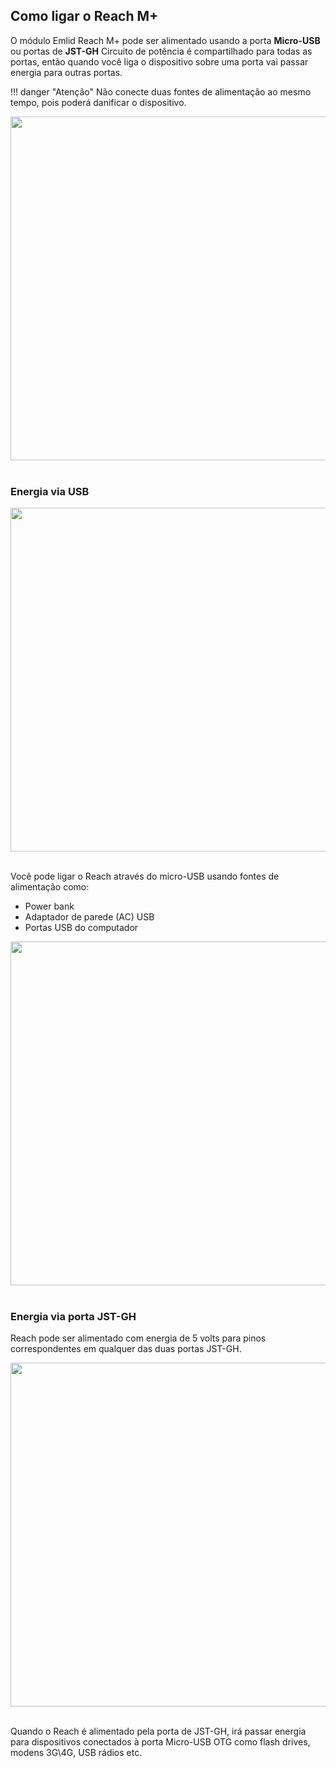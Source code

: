 ## Como ligar o Reach M+

O módulo Emlid Reach M+ pode ser alimentado usando a porta **Micro-USB** ou portas de **JST-GH** Circuito de potência é compartilhado para todas as portas, então quando você liga o dispositivo sobre uma porta vai passar energia para outras portas.

!!! danger "Atenção"
    Não conecte duas fontes de alimentação ao mesmo tempo, pois poderá danificar o dispositivo.

<div style="text-align: center;"><img src="../img/reachm-plus/power-supply/wrong-power-supply.png" style="width: 550px;"></div><br>

### Energia via USB

<div style="text-align: center;"><img src="../img/reachm-plus/power-supply/usb-power-supply.png" style="width: 550px;"></div><br>

Você pode ligar o Reach através do micro-USB usando fontes de alimentação como:

* Power bank
* Adaptador de parede (AC) USB
* Portas USB do computador

<div style="text-align: center;"><img src="../img/reachm-plus/power-supply/power-supply-options.png" style="width: 550px;"></div><br>

### Energia via porta JST-GH

Reach pode ser alimentado com energia de 5 volts para pinos correspondentes em qualquer das duas portas JST-GH.

<div style="text-align: center;"><img src="../img/reachm-plus/power-supply/jst-gh-power-supply.png" style="width: 550px;"></div><br>

Quando o Reach é alimentado pela porta de JST-GH, irá passar energia para dispositivos conectados à porta Micro-USB OTG como flash drives, modens 3G\4G, USB rádios etc.
